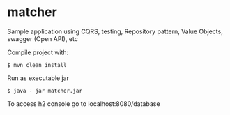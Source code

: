 # matcher
<p> Sample application using CQRS, testing, Repository pattern, Value Objects, swagger (Open API), etc</p>

Compile project with:

	$ mvn clean install	
	
Run as executable jar

	$ java - jar matcher.jar
	
	
<p>To access h2 console go to localhost:8080/database</p>
